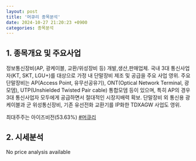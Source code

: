 ```yaml
---
layout: post
title: '머큐리 종목분석'
date: 2024-10-27 21:20:23 +0900
categories: 종목분석
---
```


## 1. 종목개요 및 주요사업

정보통신장비(AP, 광케이블, 교환/위성장비 등) 개발,생산,판매업체. 국내 3대 통신사업자(KT, SKT, LGU+)를 대상으로 가정 내 단말장비 제조 및 공급을 주요 사업 영위. 주요 단말장비는 AP(Access Point, 유무선공유기), ONT(Optical Network Terminal, 광모뎀), UTP(Unshielded Twisted Pair cable) 통합모뎀 등이 있으며, 특히 AP의 경우 3대 통신사업자 모두에게 공급하면서 절대적인 시장지배력 확보. 단말장비 외 통신용 광케이블과 군 위성통신장비, 기존 유선전화 교환기를 IP화한 TDXAGW 사업도 영위. 

최대주주는 아이즈비전(53.63%)
[#머큐리](#)

## 2. 시세분석

No price analysis available
